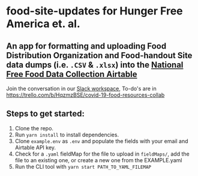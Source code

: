 # food-site-updates for Hunger Free America et. al.

## An app for formatting and uploading Food Distribution Organization and Food-handout Site data dumps (i.e. `.CSV` & `.xlsx`) into the [National Free Food Data Collection Airtable](https://airtable.com/invite/l?inviteId=invgFbPkoS2sXfYoi&inviteToken=edaa3e00328ce2a8c0bf160c51210a071c06da6edb6b79e06773b6c1063bd325)

Join the conversation in our [Slack workspace](https://join.slack.com/t/covid-basic-needs), To-do's are in https://trello.com/b/HqzmzBSE/covid-19-food-resources-collab


## Steps to get started:
1. Clone the repo.
1. Run `yarn install` to install dependencies.
1. Clone `example.env` as `.env` and populate the fields with your email and Airtable API key.
1. Check for a `.yaml` fieldMap for the file to upload in `fieldMaps/`, add the file to an existing one, or create a new one from the EXAMPLE.yaml
1. Run the CLI tool with `yarn start PATH_TO_YAML_FILEMAP`
